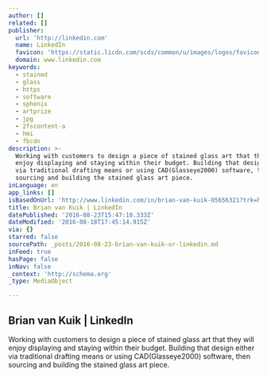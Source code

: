 ```yaml
---
author: []
related: []
publisher:
  url: 'http://linkedin.com'
  name: LinkedIn
  favicon: 'https://static.licdn.com/scds/common/u/images/logos/favicons/v1/favicon.ico'
  domain: www.linkedin.com
keywords:
  - stained
  - glass
  - https
  - software
  - sphenix
  - artprize
  - jpg
  - 2fscontent-a
  - hmi
  - fbcdn
description: >-
  Working with customers to design a piece of stained glass art that they will
  enjoy displaying and staying within their budget. Building that design either
  via traditional drafting means or using CAD(Glasseye2000) software, then
  sourcing and building the stained glass art piece.
inLanguage: en
app_links: []
isBasedOnUrl: 'http://www.linkedin.com/in/brian-van-kuik-05656321?trk=hp-identity-name'
title: Brian van Kuik | LinkedIn
datePublished: '2016-08-23T15:47:10.333Z'
dateModified: '2016-08-18T17:45:14.915Z'
via: {}
starred: false
sourcePath: _posts/2016-08-23-brian-van-kuik-or-linkedin.md
inFeed: true
hasPage: false
inNav: false
_context: 'http://schema.org'
_type: MediaObject

---
```

<article style=""><h1>Brian van Kuik | LinkedIn</h1><p>Working with customers to design a piece of stained glass art that they will enjoy displaying and staying within their budget. Building that design either via traditional drafting means or using CAD(Glasseye2000) software, then sourcing and building the stained glass art piece.</p></article>